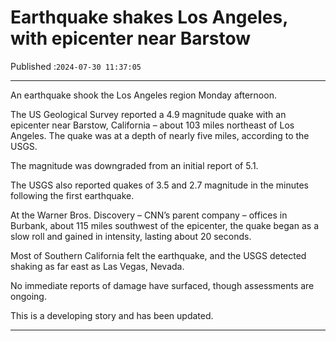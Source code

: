 # Earthquake shakes Los Angeles, with epicenter near Barstow

Published :`2024-07-30 11:37:05`

---

An earthquake shook the Los Angeles region Monday afternoon.

The US Geological Survey reported a 4.9 magnitude quake with an epicenter near Barstow, California – about 103 miles northeast of Los Angeles. The quake was at a depth of nearly five miles, according to the USGS.

The magnitude was downgraded from an initial report of 5.1.

The USGS also reported quakes of 3.5 and 2.7 magnitude in the minutes following the first earthquake.

At the Warner Bros. Discovery – CNN’s parent company – offices in Burbank, about 115 miles southwest of the epicenter, the quake began as a slow roll and gained in intensity, lasting about 20 seconds.

Most of Southern California felt the earthquake, and the USGS detected shaking as far east as Las Vegas, Nevada.

No immediate reports of damage have surfaced, though assessments are ongoing.

This is a developing story and has been updated.

---

